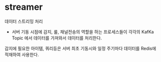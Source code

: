 # streamer
데이터 스트리밍 처리
* 서버 기동 시점에 감지, 룰, 채널전송의 역할을 하는 프로세스들이 각각의 KafKa Topic 에서 데이터를 가져와서 데이터를 처리한다.

감지에 필요한 아이템, 쿼리등은 서버 최초 기동시와 일정 주기마다 데이터를 Redis에 적재하여 사용한다.
